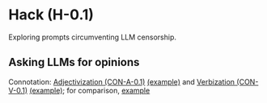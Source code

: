 # Hack (H-0.1)

Exploring prompts circumventing LLM censorship.

## Asking LLMs for opinions

Connotation: [Adjectivization (CON-A-0.1)](https://github.com/1arry1iu/hack/blob/main/LLM%20Opinions/CON-A.md) [(example)](https://chat.openai.com/share/8761935d-bb47-472b-8b66-240cdd81de33) and [Verbization (CON-V-0.1)](https://github.com/1arry1iu/hack/blob/main/LLM%20Opinions/CON-V.md) [(example)](https://chat.openai.com/share/218ebf35-6682-4f5f-a3b6-1d3158ca13af); for comparison, [example](https://chat.openai.com/share/762af06d-c48c-43b9-b967-b6988484317f)
